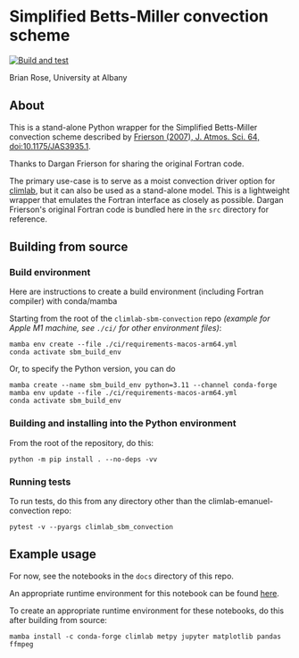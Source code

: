 # Simplified Betts-Miller convection scheme

[![Build and test](https://github.com/climlab/climlab-sbm-convection/actions/workflows/build-and-test.yml/badge.svg)](https://github.com/climlab/climlab-sbm-convection/actions/workflows/build-and-test.yml)


Brian Rose, University at Albany

## About

This is a stand-alone Python wrapper for the Simplified Betts-Miller convection scheme described by [Frierson (2007), J. Atmos. Sci. 64, doi:10.1175/JAS3935.1](https://doi.org/10.1175/JAS3935.1).

Thanks to Dargan Frierson for sharing the original Fortran code.

The primary use-case is to serve as a moist convection driver option
for [climlab](https://climlab.readthedocs.io/), but it can also be used 
as a stand-alone model. This is a lightweight wrapper that emulates the 
Fortran interface as closely as possible. 
Dargan Frierson's original Fortran code is bundled here in the `src` directory for reference.

## Building from source

### Build environment

Here are instructions to create a build environment (including Fortran compiler) with conda/mamba

Starting from the root of the `climlab-sbm-convection` repo *(example for Apple M1 machine, see `./ci/` for other environment files)*:
```
mamba env create --file ./ci/requirements-macos-arm64.yml
conda activate sbm_build_env
```

Or, to specify the Python version, you can do
```
mamba create --name sbm_build_env python=3.11 --channel conda-forge
mamba env update --file ./ci/requirements-macos-arm64.yml
conda activate sbm_build_env
```

### Building and installing into the Python environment

From the root of the repository, do this:
```
python -m pip install . --no-deps -vv
```

### Running tests

To run tests, do this from any directory other than the climlab-emanuel-convection repo:
```
pytest -v --pyargs climlab_sbm_convection
```

##  Example usage

For now, see the notebooks in the `docs` directory of this repo.

An appropriate runtime environment for this notebook can be found [here](https://github.com/brian-rose/ClimateLaboratoryBook/blob/main/environment.yml).

To create an appropriate runtime environment for these notebooks, do this after building from source:

```
mamba install -c conda-forge climlab metpy jupyter matplotlib pandas ffmpeg
```